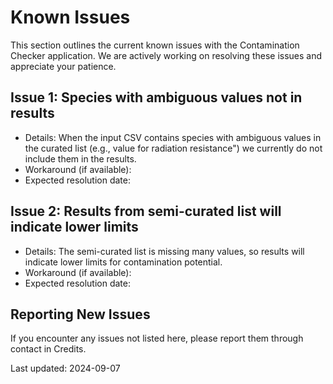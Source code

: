 # Known Issues

This section outlines the current known issues with the Contamination Checker
application. We are actively working on resolving these issues and appreciate
your patience.

## Issue 1: Species with ambiguous values not in results

- Details: When the input CSV contains species with ambiguous values in the
curated list (e.g., value for radiation resistance") we currently do not include
them in the results.
- Workaround (if available):
- Expected resolution date:

## Issue 2: Results from semi-curated list will indicate lower limits

- Details: The semi-curated list is missing many values, so results will indicate
lower limits for contamination potential.
- Workaround (if available):
- Expected resolution date:

## Reporting New Issues

If you encounter any issues not listed here, please report them through contact in
Credits.

Last updated: 2024-09-07
